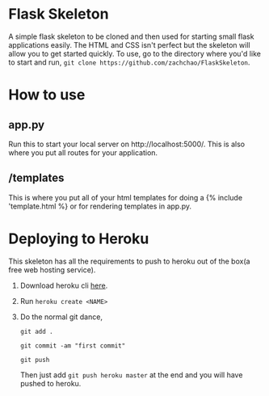 # Flask Skeleton
A simple flask skeleton to be cloned and then used for starting small flask applications easily. The HTML and CSS isn't perfect but the skeleton will allow you to get started quickly. To use, go to the directory where you'd like to start and run, `git clone https://github.com/zachchao/FlaskSkeleton`.

# How to use
## app.py
Run this to start your local server on http://localhost:5000/. This is also where you put all routes for your application.

## /templates
This is where you put all of your html templates for doing a {% include 'template.html %} or for rendering templates in app.py.

# Deploying to Heroku
This skeleton has all the requirements to push to heroku out of the box(a free web hosting service).
1. Download heroku cli [here](https://devcenter.heroku.com/articles/git).
2. Run `heroku create <NAME>`
3. Do the normal git dance,

	`git add .`

	`git commit -am "first commit"`

	`git push`

	Then just add `git push heroku master` at the end and you will have pushed to heroku.
